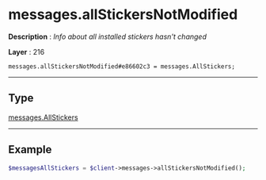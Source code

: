 # messages.allStickersNotModified

**Description** : *Info about all installed stickers hasn&#039;t changed*

**Layer** : 216

```tl
messages.allStickersNotModified#e86602c3 = messages.AllStickers;
```

---

## Type

[messages.AllStickers](type/messages.AllStickers)

---

## Example

```php
$messagesAllStickers = $client->messages->allStickersNotModified();
```